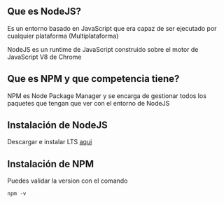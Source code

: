 ## **Que es NodeJS?** ##

Es un entorno basado en JavaScript que era capaz de ser ejecutado por cualquier plataforma (Multiplataforma)

NodeJS es un runtime de JavaScript construido sobre el motor de JavaScript V8 de Chrome
<br/>

## **Que es NPM y que competencia tiene?** ##


NPM es Node Package Manager y se encarga de gestionar todos los paquetes que tengan que ver con el entorno de NodeJS
<br/>

## **Instalación de NodeJS** ##

Descargar e instalar LTS [aqui](https://nodejs.org/en/)


## **Instalación de NPM** ##
Puedes validar la version con el comando
```javascript
npm -v
```


